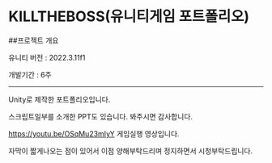 # KILLTHEBOSS(유니티게임 포트폴리오)

##프로젝트 개요

유니티 버전 : 2022.3.11f1

개발기간 : 6주

----------------------------------------------------
Unity로 제작한 포트폴리오입니다.

스크립트일부를 소개한 PPT도 있습니다. 봐주시면 감사합니다.

https://youtu.be/OSqMu23mIyY
게임실행 영상입니다.

자막이 짧게나오는 점이 있어서 이점 양해부탁드리며 정지하면서 시청부탁드립니다.

